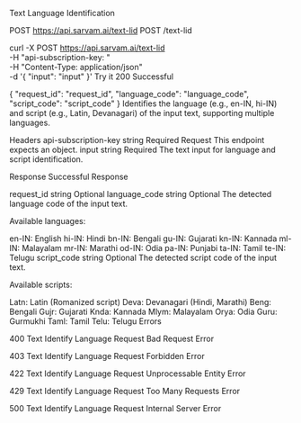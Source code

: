 Text
Language Identification

POST
https://api.sarvam.ai/text-lid
POST
/text-lid

curl -X POST https://api.sarvam.ai/text-lid \
     -H "api-subscription-key: <apiSubscriptionKey>" \
     -H "Content-Type: application/json" \
     -d '{
  "input": "input"
}'
Try it
200
Successful

{
  "request_id": "request_id",
  "language_code": "language_code",
  "script_code": "script_code"
}
Identifies the language (e.g., en-IN, hi-IN) and script (e.g., Latin, Devanagari) of the input text, supporting multiple languages.

Headers
api-subscription-key
string
Required
Request
This endpoint expects an object.
input
string
Required
The text input for language and script identification.

Response
Successful Response

request_id
string
Optional
language_code
string
Optional
The detected language code of the input text.

Available languages:

en-IN: English
hi-IN: Hindi
bn-IN: Bengali
gu-IN: Gujarati
kn-IN: Kannada
ml-IN: Malayalam
mr-IN: Marathi
od-IN: Odia
pa-IN: Punjabi
ta-IN: Tamil
te-IN: Telugu
script_code
string
Optional
The detected script code of the input text.

Available scripts:

Latn: Latin (Romanized script)
Deva: Devanagari (Hindi, Marathi)
Beng: Bengali
Gujr: Gujarati
Knda: Kannada
Mlym: Malayalam
Orya: Odia
Guru: Gurmukhi
Taml: Tamil
Telu: Telugu
Errors

400
Text Identify Language Request Bad Request Error

403
Text Identify Language Request Forbidden Error

422
Text Identify Language Request Unprocessable Entity Error

429
Text Identify Language Request Too Many Requests Error

500
Text Identify Language Request Internal Server Error